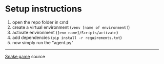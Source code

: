 
# Setup instructions

1. open the repo folder in cmd
2. create a virtual environment (`venv [name of environment]`)
3. activate environment (`[env name]/Scripts/activate`)
4. add dependencies (`pip install -r requirements.txt`)
5. now simply run the "agent.py"

---

[Snake game][1] source

[1]:https://github.com/python-engineer/python-fun/blob/master/snake-pygame/snake_game.py
